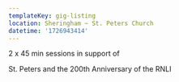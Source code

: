 ```yaml
---
templateKey: gig-listing
location: Sheringham ~ St. Peters Church
datetime: '1726943414'
---
```

2﻿ x 45 min sessions in support of 

S﻿t. Peters and the 200th Anniversary of the RNLI